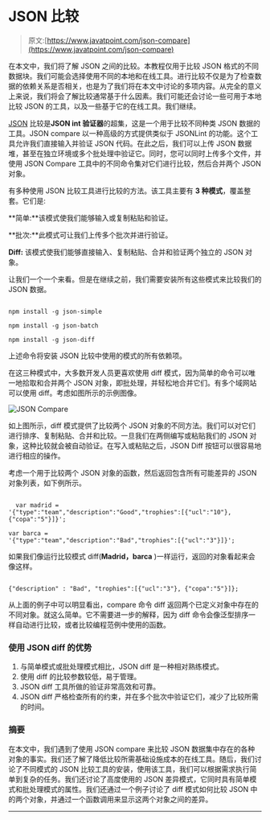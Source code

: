 # JSON 比较

> 原文:[https://www.javatpoint.com/json-compare](https://www.javatpoint.com/json-compare)

在本文中，我们将了解 JSON 之间的比较。本教程仅用于比较 JSON 格式的不同数据块。我们可能会选择使用不同的本地和在线工具。进行比较不仅是为了检查数据的依赖关系是否相关，也是为了我们将在本文中讨论的多项内容。从完全的意义上来说，我们将会了解比较通常基于什么因素。我们可能还会讨论一些可用于本地比较 JSON 的工具，以及一些基于它的在线工具。我们继续。

[JSON](https://www.javatpoint.com/json-tutorial) 比较是**JSON int 验证器**的超集，这是一个用于比较不同种类 JSON 数据的工具。JSON compare 以一种高级的方式提供类似于 JSONLint 的功能。这个工具允许我们直接输入并验证 JSON 代码。在此之后，我们可以上传 JSON 数据堆，甚至在独立环境或多个批处理中验证它。同时，您可以同时上传多个文件，并使用 JSON Compare 工具中的不同命令集对它们进行比较，然后合并两个 JSON 对象。

有多种使用 JSON 比较工具进行比较的方法。该工具主要有 **3 种模式**，覆盖整套。它们是:

**简单:**该模式使我们能够输入或复制粘贴和验证。

**批次:**此模式可让我们上传多个批次并进行验证。

**Diff:** 该模式使我们能够直接输入、复制粘贴、合并和验证两个独立的 JSON 对象。

让我们一个一个来看。但是在继续之前，我们需要安装所有这些模式来比较我们的 JSON 数据。

```

npm install -g json-simple

npm install -g json-batch

npm install -g json-diff

```

上述命令将安装 JSON 比较中使用的模式的所有依赖项。

在这三种模式中，大多数开发人员更喜欢使用 diff 模式，因为简单的命令可以唯一地拾取和合并两个 JSON 对象，即批处理，并轻松地合并它们。有多个域网站可以使用 diff。考虑如图所示的示例图像。

![JSON Compare](../Images/73b5870fce40344cf41d35ab37031ec5.png)

如上图所示，diff 模式提供了比较两个 JSON 对象的不同方法。我们可以对它们进行排序、复制粘贴、合并和比较。一旦我们在两侧编写或粘贴我们的 JSON 对象，这种比较就会被自动验证。在写入或粘贴之后，JSON Diff 按钮可以很容易地进行相应的操作。

考虑一个用于比较两个 JSON 对象的函数，然后返回包含所有可能差异的 JSON 对象列表，如下例所示。

```

  var madrid = 
'{"type":"team","description":"Good","trophies":[{"ucl":"10"}, 
{"copa":"5"}]}';

var barca = 
'{"type":"team","description":"Bad","trophies":[{"ucl":"3"}]}';

```

如果我们像运行比较模式 diff(**Madrid，barca** )一样运行，返回的对象看起来会像这样。

```

{"description" : "Bad", "trophies":[{"ucl":"3"}, {"copa":"5"}]}; 

```

从上面的例子中可以明显看出，compare 命令 diff 返回两个已定义对象中存在的不同对象。就这么简单。它不需要进一步的解释，因为 diff 命令会像泛型排序一样自动进行比较，或者比较编程范例中使用的函数。

### 使用 JSON diff 的优势

1.  与简单模式或批处理模式相比，JSON diff 是一种相对熟练模式。
2.  使用 diff 的比较参数较低，易于管理。
3.  JSON diff 工具所做的验证非常高效和可靠。
4.  JSON diff 严格检查所有的约束，并在多个批次中验证它们，减少了比较所需的时间。

### 摘要

在本文中，我们遇到了使用 JSON compare 来比较 JSON 数据集中存在的各种对象的事实。我们还了解了降低比较所需基础设施成本的在线工具。随后，我们讨论了不同模式的 JSON 比较工具的安装，使用该工具，我们可以根据需求执行简单到复杂的任务。我们还讨论了高度使用的 JSON 差异模式，它同时具有简单模式和批处理模式的属性。我们还通过一个例子讨论了 diff 模式如何比较 JSON 中的两个对象，并通过一个函数调用来显示这两个对象之间的差异。

* * *